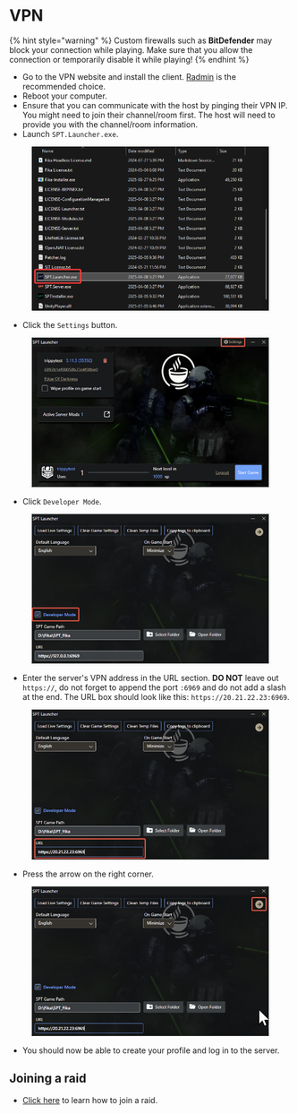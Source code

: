 # VPN



{% hint style="warning" %}
Custom firewalls such as **BitDefender** may block your connection while playing. Make sure that you allow the connection or temporarily disable it while playing!
{% endhint %}

* Go to the VPN website and install the client. [Radmin](https://www.radmin.com/download/) is the recommended choice.
* Reboot your computer.
* Ensure that you can communicate with the host by pinging their VPN IP. You might need to join their channel/room first. The host will need to provide you with the channel/room information.
* Launch `SPT.Launcher.exe`.

<figure><img src="../.gitbook/assets/image (18).png" alt=""><figcaption></figcaption></figure>

* Click the `Settings` button.

<figure><img src="../.gitbook/assets/image.png" alt=""><figcaption></figcaption></figure>

* Click `Developer Mode`.

<figure><img src="../.gitbook/assets/image (2).png" alt=""><figcaption></figcaption></figure>

* Enter the server's VPN address in the URL section. **DO NOT** leave out `https://`, do not forget to append the port `:6969` and do not add a slash at the end. The URL box should look like this: `https://20.21.22.23:6969`.

<figure><img src="../.gitbook/assets/image (5).png" alt=""><figcaption></figcaption></figure>

* Press the arrow on the right corner.

<figure><img src="../.gitbook/assets/image (4).png" alt=""><figcaption></figcaption></figure>

* You should now be able to create your profile and log in to the server.

## Joining a raid

* [Click here](../playing-fika.md#joining-a-raid) to learn how to join a raid.
